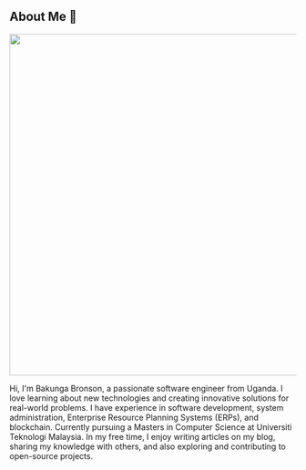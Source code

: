 ## About Me 🚀
<div align="center"><img src="[[https://github.com/drshahizan/BDM/assets/51344005/ffaa458f-d247-48f9-86f6-c4f88ebefaa5]](https://github.com/drshahizan/learn-github/blob/main/profile/ruffige/YB7A5509.JPG)" width="600" /></div>

Hi, I'm Bakunga Bronson, a passionate software engineer from Uganda. I love learning about new technologies and creating innovative solutions for real-world problems. I have experience in software development, system administration, Enterprise Resource Planning Systems (ERPs), and blockchain. Currently pursuing a Masters in Computer Science at Universiti Teknologi Malaysia. In my free time, I enjoy writing articles on my blog, sharing my knowledge with others, and also exploring and contributing to open-source projects.

